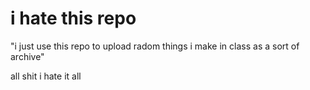 # i hate this repo
"i just use this repo to upload radom things i make in class as a sort of archive"

all shit i hate it all
